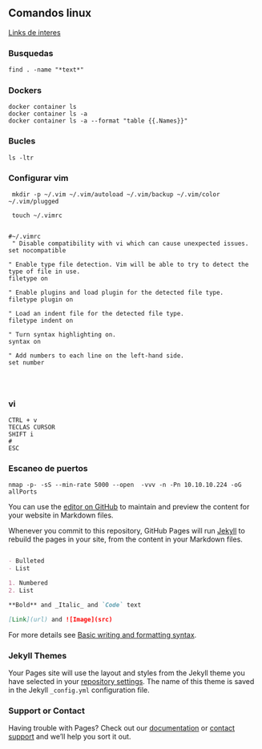 ## Comandos linux

[Links de interes](https://yumitar.github.io/Linux/links)

### Busquedas
```markdown
find . -name "*text*"
```

### Dockers
```
docker container ls 
docker container ls -a
docker container ls -a --format "table {{.Names}}" 
```

### Bucles
```
ls -ltr
```
### Configurar vim
```
 mkdir -p ~/.vim ~/.vim/autoload ~/.vim/backup ~/.vim/color ~/.vim/plugged

 touch ~/.vimrc


#~/.vimrc
 " Disable compatibility with vi which can cause unexpected issues.
set nocompatible

" Enable type file detection. Vim will be able to try to detect the type of file in use.
filetype on

" Enable plugins and load plugin for the detected file type.
filetype plugin on

" Load an indent file for the detected file type.
filetype indent on

" Turn syntax highlighting on.
syntax on

" Add numbers to each line on the left-hand side.
set number




 ```

### vi
```
CTRL + v
TECLAS CURSOR
SHIFT i
#
ESC
```
### Escaneo de puertos
```
nmap -p- -sS --min-rate 5000 --open  -vvv -n -Pn 10.10.10.224 -oG allPorts
```

You can use the [editor on GitHub](https://github.com/Yumitar/scripts_test/edit/gh-pages/index.md) to maintain and preview the content for your website in Markdown files.

Whenever you commit to this repository, GitHub Pages will run [Jekyll](https://jekyllrb.com/) to rebuild the pages in your site, from the content in your Markdown files.

```markdown

- Bulleted
- List

1. Numbered
2. List

**Bold** and _Italic_ and `Code` text

[Link](url) and ![Image](src)
```

For more details see [Basic writing and formatting syntax](https://docs.github.com/en/github/writing-on-github/getting-started-with-writing-and-formatting-on-github/basic-writing-and-formatting-syntax).

### Jekyll Themes

Your Pages site will use the layout and styles from the Jekyll theme you have selected in your [repository settings](https://github.com/Yumitar/scripts_test/settings/pages). The name of this theme is saved in the Jekyll `_config.yml` configuration file.

### Support or Contact

Having trouble with Pages? Check out our [documentation](https://docs.github.com/categories/github-pages-basics/) or [contact support](https://support.github.com/contact) and we’ll help you sort it out.
